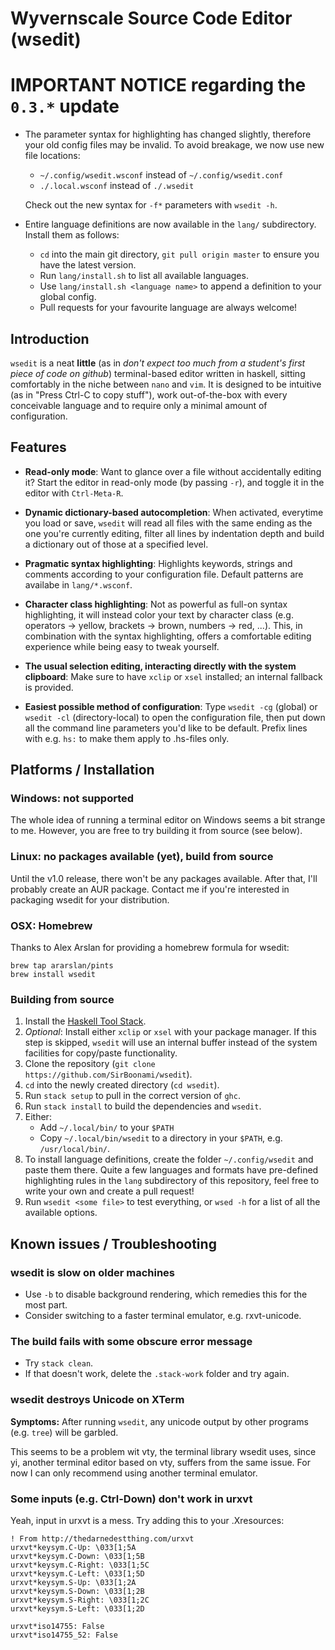 # Wyvernscale Source Code Editor (wsedit)

# IMPORTANT NOTICE regarding the `0.3.*` update

* The parameter syntax for highlighting has changed slightly, therefore your old
  config files may be invalid.  To avoid breakage, we now use new file locations:

  * `~/.config/wsedit.wsconf` instead of `~/.config/wsedit.conf`
  * `./.local.wsconf` instead of `./.wsedit`

  Check out the new syntax for `-f*` parameters with `wsedit -h`.

* Entire language definitions are now available in the `lang/` subdirectory.
  Install them as follows:

  * `cd` into the main git directory, `git pull origin master` to ensure you
    have the latest version.
  * Run `lang/install.sh` to list all available languages.
  * Use `lang/install.sh <language name>` to append a definition to your
    global config.
  * Pull requests for your favourite language are always welcome!

## Introduction

`wsedit` is a neat **little** (as in *don't expect too much from a student's
first piece of code on github*) terminal-based editor written in haskell,
sitting comfortably in the niche between `nano` and `vim`.  It is designed to be
intuitive (as in "Press Ctrl-C to copy stuff"), work out-of-the-box with every
conceivable language and to require only a minimal amount of configuration.

## Features

* __Read-only mode__: Want to glance over a file without accidentally editing
  it?  Start the editor in read-only mode (by passing `-r`), and toggle it in
  the editor with `Ctrl-Meta-R`.

* __Dynamic dictionary-based autocompletion__: When activated, everytime you
  load or save, `wsedit` will read all files with the same ending as the one
  you're currently editing, filter all lines by indentation depth and build a
  dictionary out of those at a specified level.

* __Pragmatic syntax highlighting__: Highlights keywords, strings and comments
  according to your configuration file.  Default patterns are availabe in
  `lang/*.wsconf`.

* __Character class highlighting__: Not as powerful as full-on syntax
  highlighting, it will instead color your text by character class (e.g.
  operators -> yellow, brackets -> brown, numbers -> red, ...).  This, in
  combination with the syntax highlighting, offers a comfortable editing
  experience while being easy to tweak yourself.

* __The usual selection editing, interacting directly with the system
  clipboard__: Make sure to have `xclip` or `xsel` installed; an internal
  fallback is provided.

* __Easiest possible method of configuration__: Type `wsedit -cg` (global) or
  `wsedit -cl` (directory-local) to open the configuration file, then put down
  all the command line parameters you'd like to be default.  Prefix lines with
  e.g. `hs:` to make them apply to .hs-files only.

## Platforms / Installation

### Windows: not supported

The whole idea of running a terminal editor on Windows seems a bit strange to
me.  However, you are free to try building it from source (see below).

### Linux: no packages available (yet), build from source

Until the v1.0 release, there won't be any packages available.  After that, I'll
probably create an AUR package.  Contact me if you're interested in packaging
wsedit for your distribution.

### OSX: Homebrew

Thanks to Alex Arslan for providing a homebrew formula for wsedit:

    brew tap ararslan/pints
    brew install wsedit

### Building from source

1. Install the
   [Haskell Tool Stack](http://docs.haskellstack.org/en/stable/README/).
2. *Optional*: Install either `xclip` or `xsel` with your package manager.  If
   this step is skipped, `wsedit` will use an internal buffer instead of the
   system facilities for copy/paste functionality.
3. Clone the repository (`git clone https://github.com/SirBoonami/wsedit`).
4. `cd` into the newly created directory (`cd wsedit`).
5. Run `stack setup` to pull in the correct version of `ghc`.
6. Run `stack install` to build the dependencies and `wsedit`.
7. Either:
    * Add `~/.local/bin/` to your `$PATH`
    * Copy `~/.local/bin/wsedit` to a directory in your `$PATH`, e.g.
      `/usr/local/bin/`.
8. To install language definitions, create the folder `~/.config/wsedit` and
   paste them there.  Quite a few languages and formats have pre-defined
   highlighting rules in the `lang` subdirectory of this repository, feel free
   to write your own and create a pull request!
9. Run `wsedit <some file>` to test everything, or `wsed -h` for a list of all
   the available options.

## Known issues / Troubleshooting

### wsedit is slow on older machines

  * Use `-b` to disable background rendering, which remedies this for the most
    part.
  * Consider switching to a faster terminal emulator, e.g. rxvt-unicode.

### The build fails with some obscure error message

  * Try `stack clean`.
  * If that doesn't work, delete the `.stack-work` folder and try again.

### wsedit destroys Unicode on XTerm

__Symptoms:__ After running `wsedit`, any unicode output by other programs (e.g.
`tree`) will be garbled.

This seems to be a problem wit vty, the terminal library wsedit uses, since
yi, another terminal editor based on vty, suffers from the same issue. For now I
can only recommend using another terminal emulator.

### Some inputs (e.g. Ctrl-Down) don't work in urxvt

Yeah, input in urxvt is a mess. Try adding this to your .Xresources:

    ! From http://thedarnedestthing.com/urxvt
    urxvt*keysym.C-Up: \033[1;5A
    urxvt*keysym.C-Down: \033[1;5B
    urxvt*keysym.C-Right: \033[1;5C
    urxvt*keysym.C-Left: \033[1;5D
    urxvt*keysym.S-Up: \033[1;2A
    urxvt*keysym.S-Down: \033[1;2B
    urxvt*keysym.S-Right: \033[1;2C
    urxvt*keysym.S-Left: \033[1;2D

    urxvt*iso14755: False
    urxvt*iso14755_52: False
